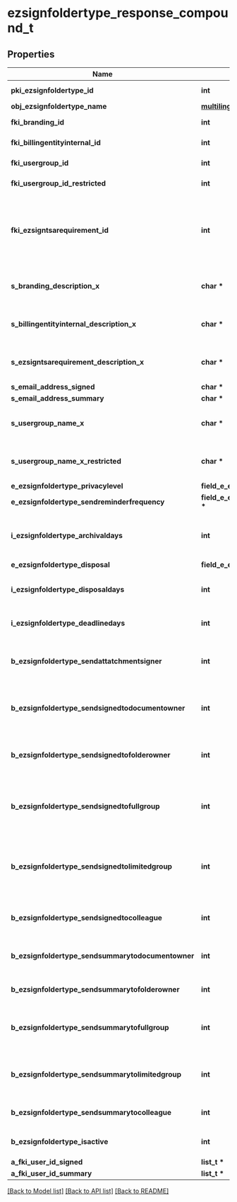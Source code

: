 # ezsignfoldertype_response_compound_t

## Properties
Name | Type | Description | Notes
------------ | ------------- | ------------- | -------------
**pki_ezsignfoldertype_id** | **int** | The unique ID of the Ezsignfoldertype. | 
**obj_ezsignfoldertype_name** | [**multilingual_ezsignfoldertype_name_t**](multilingual_ezsignfoldertype_name.md) \* |  | 
**fki_branding_id** | **int** | The unique ID of the Branding | 
**fki_billingentityinternal_id** | **int** | The unique ID of the Billingentityinternal. | [optional] 
**fki_usergroup_id** | **int** | The unique ID of the Usergroup | [optional] 
**fki_usergroup_id_restricted** | **int** | The unique ID of the Usergroup | [optional] 
**fki_ezsigntsarequirement_id** | **int** | The unique ID of the Ezsigntsarequirement.  Determine if a Time Stamping Authority should add a timestamp on each of the signature. Valid values:  |Value|Description| |-|-| |1|No. TSA Timestamping will requested. This will make all signatures a lot faster since no round-trip to the TSA server will be required. Timestamping will be made using eZsign server&#39;s time.| |2|Best effort. Timestamping from a Time Stamping Authority will be requested but is not mandatory. In the very improbable case it cannot be completed, the timestamping will be made using eZsign server&#39;s time. **Additional fee applies**| |3|Mandatory. Timestamping from a Time Stamping Authority will be requested and is mandatory. In the very improbable case it cannot be completed, the signature will fail and the user will be asked to retry. **Additional fee applies**| | [optional] 
**s_branding_description_x** | **char \*** | The Description of the Branding in the language of the requester | 
**s_billingentityinternal_description_x** | **char \*** | The description of the Billingentityinternal in the language of the requester | [optional] 
**s_ezsigntsarequirement_description_x** | **char \*** | The description of the Ezsigntsarequirement in the language of the requester | [optional] 
**s_email_address_signed** | **char \*** | The email address. | [optional] 
**s_email_address_summary** | **char \*** | The email address. | [optional] 
**s_usergroup_name_x** | **char \*** | The Name of the Usergroup in the language of the requester | [optional] 
**s_usergroup_name_x_restricted** | **char \*** | The Name of the Usergroup in the language of the requester | [optional] 
**e_ezsignfoldertype_privacylevel** | **field_e_ezsignfoldertype_privacylevel_t \*** |  | 
**e_ezsignfoldertype_sendreminderfrequency** | **field_e_ezsignfoldertype_sendreminderfrequency_t \*** |  | [optional] 
**i_ezsignfoldertype_archivaldays** | **int** | The number of days before the archival of Ezsignfolders created using this Ezsignfoldertype | 
**e_ezsignfoldertype_disposal** | **field_e_ezsignfoldertype_disposal_t \*** |  | 
**i_ezsignfoldertype_disposaldays** | **int** | The number of days after the archival before the disposal of the Ezsignfolder | [optional] 
**i_ezsignfoldertype_deadlinedays** | **int** | The number of days to get all Ezsignsignatures | 
**b_ezsignfoldertype_sendattatchmentsigner** | **int** | Whether we send the Ezsigndocument and the proof as attachment in the email | 
**b_ezsignfoldertype_sendsignedtodocumentowner** | **int** | Whether we send the signed Ezsigndocument to the Ezsigndocument&#39;s owner | 
**b_ezsignfoldertype_sendsignedtofolderowner** | **int** | Whether we send the signed Ezsigndocument to the Ezsignfolder&#39;s owner | 
**b_ezsignfoldertype_sendsignedtofullgroup** | **int** | Whether we send the signed Ezsigndocument to the Usergroup that has acces to all Ezsignfolders | [optional] 
**b_ezsignfoldertype_sendsignedtolimitedgroup** | **int** | Whether we send the signed Ezsigndocument to the Usergroup that has acces to only their own Ezsignfolders | [optional] 
**b_ezsignfoldertype_sendsignedtocolleague** | **int** | Whether we send the signed Ezsigndocument to the colleagues | 
**b_ezsignfoldertype_sendsummarytodocumentowner** | **int** | Whether we send the summary to the Ezsigndocument&#39;s owner | 
**b_ezsignfoldertype_sendsummarytofolderowner** | **int** | Whether we send the summary to the Ezsignfolder&#39;s owner | 
**b_ezsignfoldertype_sendsummarytofullgroup** | **int** | Whether we send the summary to the Usergroup that has acces to all Ezsignfolders | [optional] 
**b_ezsignfoldertype_sendsummarytolimitedgroup** | **int** | Whether we send the summary to the Usergroup that has acces to only their own Ezsignfolders | [optional] 
**b_ezsignfoldertype_sendsummarytocolleague** | **int** | Whether we send the summary to the colleagues | 
**b_ezsignfoldertype_isactive** | **int** | Whether the Ezsignfoldertype is active or not | 
**a_fki_user_id_signed** | **list_t \*** |  | [optional] 
**a_fki_user_id_summary** | **list_t \*** |  | [optional] 

[[Back to Model list]](../README.md#documentation-for-models) [[Back to API list]](../README.md#documentation-for-api-endpoints) [[Back to README]](../README.md)


